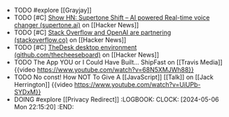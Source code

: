 - TODO #explore [[Grayjay]]
- TODO [#C] [Show HN: Supertone Shift – AI powered Real-time voice changer (supertone.ai)](https://news.ycombinator.com/item?id=40271706) on [[Hacker News]]
- TODO [#C] [Stack Overflow and OpenAI are partnering (stackoverflow.co)](https://news.ycombinator.com/item?id=40274371) on [[Hacker News]]
- TODO [#C] [TheDesk desktop environment (github.com/thecheeseboard)](https://news.ycombinator.com/item?id=40267559) on [[Hacker News]]
- TODO The App YOU or I Could Have Built... ShipFast on [[Travis Media]]
  {{video https://www.youtube.com/watch?v=68N5XMJWh88}}
- TODO No const! How NOT To Give A [[JavaScript]] [[Talk]] on [[Jack Herrington]]
  {{video https://www.youtube.com/watch?v=UiUPb-SYDxM}}
- DOING #explore [[Privacy Redirect]]
  :LOGBOOK:
  CLOCK: [2024-05-06 Mon 22:15:20]
  :END: